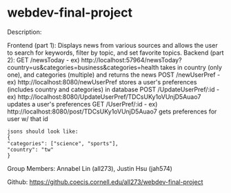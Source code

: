 # webdev-final-project

Description: 

Frontend (part 1): Displays news from various sources and allows the user to search for keywords, filter by topic, and set favorite topics.
Backend (part 2): 
    GET /newsToday - ex) http://localhost:57964/newsToday?country=us&categories=business&categories=health
        takes in country (only one), and categories (multiple) and returns the news
    POST /newUserPref - ex) http://localhost:8080/newUserPref
        stores a user's preferences (includes country and categories) in database
    POST /UpdateUserPref/:id - ex) http://localhost:8080/UpdateUserPref/TDCsUKy1oVUnjD5Auao7
        updates a user's preferences 
    GET /UserPref/:id - ex) http://localhost:8080/post/TDCsUKy1oVUnjD5Auao7
        gets preferences for user w/ that id

    jsons should look like: 
    {
    "categories": ["science", "sports"],
    "country": "tw"
    }
 
Group Members: Annabel Lin (all273), Justin Hsu (jah574)

Github: https://github.coecis.cornell.edu/all273/webdev-final-project